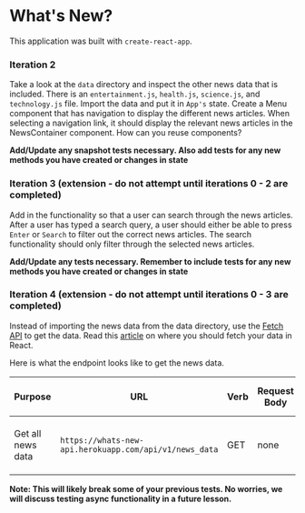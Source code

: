 # What's New?

This application was built with `create-react-app`.

### Iteration 2

Take a look at the `data` directory and inspect the other news data that is included.  There is an `entertainment.js`, `health.js`, `science.js`, and `technology.js` file.  Import the data and put it in `App's` state.  Create a Menu component that has navigation to display the different news articles.  When selecting a navigation link, it should display the relevant news articles in the NewsContainer component.  How can you reuse components?

**Add/Update any snapshot tests necessary.  Also add tests for any new methods you have created or changes in state** 

### Iteration 3 (extension - do not attempt until iterations 0 - 2 are completed)

Add in the functionality so that a user can search through the news articles.  After a user has typed a search query, a user should either be able to press `Enter` or `Search` to filter out the correct news articles.  The search functionality should only filter through the selected news articles.

**Add/Update any tests necessary.  Remember to include tests for any new methods you have created or changes in state** 

### Iteration 4 (extension - do not attempt until iterations 0 - 3 are completed)

Instead of importing the news data from the data directory, use the [Fetch API](https://developer.mozilla.org/en-US/docs/Web/API/Fetch_API/Using_Fetch) to get the data.  Read this [article](https://www.robinwieruch.de/react-fetching-data) on where you should fetch your data in React.

Here is what the endpoint looks like to get the news data.

| Purpose | URL | Verb | Request Body | Sample Success Response |
|----|----|----|----|----|
| Get all news data | `https://whats-new-api.herokuapp.com/api/v1/news_data` | GET | none | `{ "message": "Hello, I am Dr. Watson..." }` |

**Note: This will likely break some of your previous tests.  No worries, we will discuss testing async functionality in a future lesson.**
